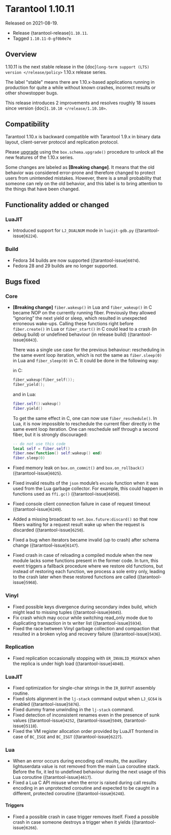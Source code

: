 # Tarantool 1.10.11

Released on 2021-08-19.

- Release {tarantool-release}`1.10.11`.
- Tagged `1.10.11-0-gf0b0e7e`

## Overview

1.10.11 is the next stable release in the
{doc}`long-term support (LTS) version </release/policy>`
1.10.x release series.

The label "stable" means there are 1.10.x-based applications running in
production for quite a while without known crashes, incorrect results or
other showstopper bugs.

This release introduces 2 improvements and resolves roughly 18 issues
since version {doc}`1.10.10 </release/1.10.10>`.

## Compatibility

Tarantool 1.10.x is backward compatible with Tarantool 1.9.x in binary
data layout, client-server protocol and replication protocol.

Please
[upgrade](https://www.tarantool.io/en/doc/1.10/book/admin/upgrades/)
using the `box.schema.upgrade()` procedure to unlock all the new
features of the 1.10.x series.

Some changes are labeled as **\[Breaking change\]**.
It means that the old behavior was considered error-prone
and therefore changed to protect users from unintended mistakes.
However, there is a small probability that someone can rely on the old behavior,
and this label is to bring attention to the things that have been changed.

## Functionality added or changed

### LuaJIT

- Introduced support for `LJ_DUALNUM` mode in `luajit-gdb.py`
  ({tarantool-issue}`6224`).

### Build

- Fedora 34 builds are now supported
  ({tarantool-issue}`6074`).
- Fedora 28 and 29 builds are no longer supported.

## Bugs fixed

### Core

- **\[Breaking change\]** `fiber.wakeup()` in Lua and
  `fiber_wakeup()` in C became NOP on the currently running fiber.
  Previously they allowed “ignoring” the next yield or sleep, which
  resulted in unexpected erroneous wake-ups. Calling these functions
  right before `fiber.create()` in Lua or `fiber_start()` in C
  could lead to a crash (in debug build) or undefined behaviour (in
  release build) ({tarantool-issue}`6043`).

  There was a single use case for the previous behaviour: rescheduling
  in the same event loop iteration, which is not the same as
  `fiber.sleep(0)` in Lua and `fiber_sleep(0)` in C. It could be
  done in the following way:

  in C:

  ```c
  fiber_wakeup(fiber_self());
  fiber_yield();
  ```

  and in Lua:

  ```lua
  fiber.self():wakeup()
  fiber.yield()
  ```

  To get the same effect in C, one can now use `fiber_reschedule()`.
  In Lua, it is now impossible to reschedule the current fiber directly
  in the same event loop iteration. One can reschedule self
  through a second fiber, but it is strongly discouraged:

  ```lua
  -- do not use this code
  local self = fiber.self()
  fiber.new(function() self:wakeup() end)
  fiber.sleep(0)
  ```

- Fixed memory leak on `box.on_commit()` and
  `box.on_rollback()` ({tarantool-issue}`6025`).

- Fixed invalid results of the `json` module’s `encode`
  function when it was used from the Lua garbage collector. For
  example, this could happen in functions used as `ffi.gc()`
  ({tarantool-issue}`6050`).

- Fixed console client connection failure in case of request timeout
  ({tarantool-issue}`6249`).

- Added a missing broadcast to `net.box.future:discard()` so that now
  fibers waiting for a request result wake up when the request is discarded
  ({tarantool-issue}`6250`).

- Fixed a bug when iterators became invalid (up to crash) after schema change
  ({tarantool-issue}`6147`).

- Fixed crash in case of reloading a compiled module when the new module lacks some functions
  present in the former code. In turn, this event triggers a fallback procedure where we restore old functions,
  but instead of restoring each function, we process a sole entry only, leading to the crash later
  when these restored functions are called
  ({tarantool-issue}`5968`).

### Vinyl

- Fixed possible keys divergence during secondary index build, which
  might lead to missing tuples
  ({tarantool-issue}`6045`).
- Fix crash which may occur while switching read_only mode due to duplicating
  transaction in tx writer list ({tarantool-issue}`5934`).
- Fixed the race between Vinyl garbage collection and compaction that
  resulted in a broken vylog and recovery failure
  ({tarantool-issue}`5436`).

### Replication

- Fixed replication occasionally stopping with `ER_INVALID_MSGPACK`
  when the replica is under high load ({tarantool-issue}`4040`).

### LuaJIT

- Fixed optimization for single-char strings in the `IR_BUFPUT` assembly
  routine.
- Fixed slots alignment in the `lj-stack` command output when `LJ_GC64`
  is enabled ({tarantool-issue}`5876`).
- Fixed dummy frame unwinding in the `lj-stack` command.
- Fixed detection of inconsistent renames even in the presence of sunk
  values ({tarantool-issue}`4252`, {tarantool-issue}`5049`, {tarantool-issue}`5118`).
- Fixed the VM register allocation order provided by LuaJIT frontend in case
  of `BC_ISGE` and `BC_ISGT` ({tarantool-issue}`6227`).

### Lua

- When an error occurs during encoding call results, the auxiliary
  lightuserdata value is not removed from the main Lua coroutine stack.
  Before the fix, it led to undefined behaviour during the next
  usage of this Lua coroutine ({tarantool-issue}`4617`).
- Fixed a Lua C API misuse when the error is raised during call results
  encoding in an unprotected coroutine and expected to be caught in a
  different, protected coroutine ({tarantool-issue}`6248`).

#### Triggers

- Fixed a possible crash in case trigger removes itself. Fixed a
  possible crash in case someone destroys a trigger when it
  yields ({tarantool-issue}`6266`).
